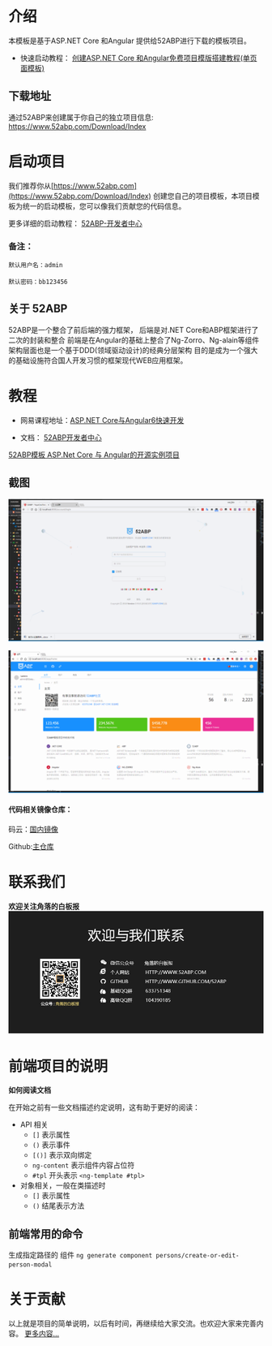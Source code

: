 



# 介绍

本模板是基于ASP.NET Core 和Angular 提供给52ABP进行下载的模板项目。
- 快速启动教程： [创建ASP.NET Core 和Angular免费项目模版搭建教程(单页面模板)](https://www.52abp.com/BlogDetails/1)


## 下载地址

通过52ABP来创建属于你自己的独立项目信息: https://www.52abp.com/Download/Index





# 启动项目

我们推荐你从[https://www.52abp.com](https://www.52abp.com/Download/Index) 创建您自己的项目模板，本项目模板为统一的启动模板，您可以像我们贡献您的代码信息。

更多详细的启动教程：
[52ABP-开发者中心](https://www.52abp.com/Wiki/52abp/master/docs/Introduction)
### 备注：
```
默认用户名：admin

默认密码：bb123456
```

## 关于 52ABP 

52ABP是一个整合了前后端的强力框架，
后端是对.NET Core和ABP框架进行了二次的封装和整合
前端是在Angular的基础上整合了Ng-Zorro、Ng-alain等组件
架构层面也是一个基于DDD(领域驱动设计)的经典分层架构 目的是成为一个强大的基础设施符合国人开发习惯的框架现代WEB应用框架。




# 教程
 
- 网易课程地址：[ASP.NET Core与Angular6快速开发](https://study.163.com/provider/400000000309007/index.htm?share=2&shareId=400000000309007)
 
- 文档： [52ABP开发者中心](https://www.52abp.com/Wiki/52abp/latest/docs/Introduction)


[52ABP模板 ASP.Net Core 与 Angular的开源实例项目
](https://www.cnblogs.com/wer-ltm/p/9358478.html)


## 截图

 ![Jiaoluodebaibanbao Wechat](docs/demo-1.gif)

 ![Jiaoluodebaibanbao Wechat](docs/demo-2.gif)
 



#### 代码相关镜像仓库：

码云：[国内镜像](https://gitee.com/yoyocms/LTMCompanyNameFree.YoyoCmsTemplate)

Github:[主仓库](https://github.com/52ABP/LTMCompanyNameFree.YoyoCmsTemplate) 
# 联系我们


**欢迎关注角落的白板报**
 ![Jiaoluodebaibanbao Wechat](docs/jiaoluodebaibanbao_wechat.png)

 


# 前端项目的说明

**如何阅读文档**

在开始之前有一些文档描述约定说明，这有助于更好的阅读：

- API 相关
  - `[]` 表示属性
  - `()` 表示事件
  - `[()]` 表示双向绑定
  - `ng-content` 表示组件内容占位符
  - `#tpl` 开头表示 `<ng-template #tpl>`
- 对象相关，一般在类描述时
  - `[]` 表示属性
  - `()` 结尾表示方法
## 前端常用的命令

生成指定路径的 组件
`
  ng generate component persons/create-or-edit-person-modal
`
# 关于贡献

以上就是项目的简单说明，以后有时间，再继续给大家交流。也欢迎大家来完善内容。
[更多内容...](https://github.com/52ABP/Documents/blob/master/52ABP%E5%BC%80%E5%8F%91%E4%BA%BA%E5%91%98%E4%B8%AD%E5%BF%83/52ABP%E5%9B%A2%E9%98%9F%E6%AC%A2%E8%BF%8E%E6%82%A8%E7%9A%84%E5%88%B0%E6%9D%A5.md)